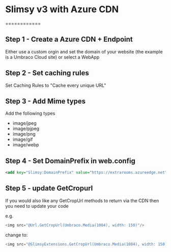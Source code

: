 # Slimsy v3 with Azure CDN
============

## Step 1 - Create a Azure CDN + Endpoint

Either use a custom orgin and set the domain of your website (the example is a Umbraco Cloud site) or select a WebApp

## Step 2 - Set caching rules

Set Caching Rules to "Cache every unique URL"

## Step 3 - Add Mime types

Add the following types

- image/jpeg
- image/pjpeg
- image/png
- image/gif
- image/webp

## Step 4 - Set DomainPrefix in web.config

```xml
<add key="Slimsy:DomainPrefix" value="https://extrarooms.azureedge.net" />
```

## Step 5 - update GetCropurl 

If you would also like any GetCropUrl methods to return via the CDN then you need to update your code

e.g.

```csharp
<img src="@Url.GetCropUrl(Umbraco.Media(1084), width: 150)"/>
```

change to:

```csharp
<img src="@SlimsyExtensions.GetCropUrl(Umbraco.Media(1084), width: 150)"/>
 ```